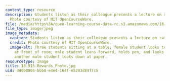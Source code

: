 ```yaml
---
content_type: resource
description: Students listen as their colleague presents a lecture on rational homotopy.
  Photo courtesy of MIT OpenCourseWare.
file: /media/https%3A/open-learning-course-data-rc.s3.amazonaws.com/18-915-graduate-topology-seminar-kan-seminar-fall-2014/4d008006bbb0e4e4164fe5203d84f7c5_18.915-Rewards_Photo.jpg
file_type: image/jpeg
image_metadata:
  caption: Students listen as their colleague presents a lecture on rational homotopy.
  credit: Photo courtesy of MIT OpenCourseWare.
  image-alt: Three students sitting at a table; female student looks toward speaker
    at front of room; male student leans forward, holds pen, and looks toward speaker;
    another male student looks down at paper.
resourcetype: Image
title: 18.915-Rewards_Photo.jpg
uid: 4d008006-bbb0-e4e4-164f-e5203d84f7c5
---
```

